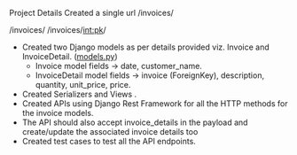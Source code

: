 Project Details
Created a single url /invoices/

/invoices/
/invoices/<int:pk>/

- Created two Django models as per details provided viz. Invoice and InvoiceDetail. ([models.py](https://github.com/prashik0/Invoice-Project/blob/main/core/invoice/models.py))
  - Invoice model fields -> date, customer_name.
  - InvoiceDetail model fields -> invoice (ForeignKey), description, quantity, unit_price, price.
- Created Serializers and Views .
- Created APIs using Django Rest Framework for all the HTTP methods for the invoice models. 
- The API should also accept invoice_details in the payload and create/update the associated invoice details too 
- Created test cases to test all the API endpoints.
